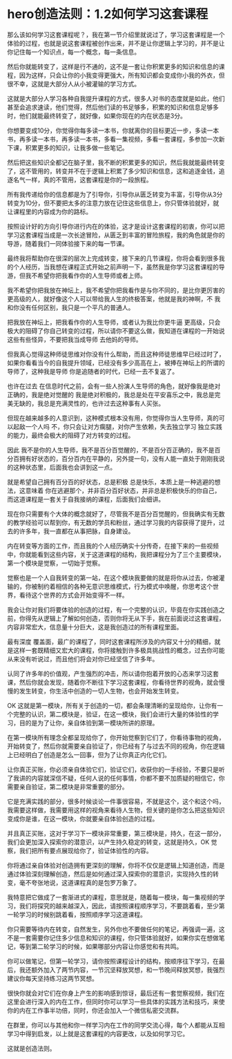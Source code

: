 # hero创造法则：1.2如何学习这套课程

那么该如何学习这套课程呢？，我在第一节介绍里就说过了，学习这套课程是一个体验的过程，也就是说这套课程被创作出来，并不是让你逻辑上学习的，并不是让你记住每一个知识点，每一个概念，每一条信息。

然后你就能转变了，这样是行不通的，这不是一套让你积累更多的知识和信息的课程，因为这样，只会让你的小我变得更强大，所有知识都会变成你小我的外衣，但很不幸，这就是大部分人从小被灌输的学习方式。

这就是大部分人学习各种自我提升课程的方式，很多人对书的态度就是如此，他们甚至会追求速读，他们觉得，然后他们读的书足够多，积累的知识和信息足够多时，他们就能最终转变了，就好像，如果你现在的内在状态是3分。

你想要变成10分，你觉得你每多读一本书，你就离你的目标更近一步，多读一本书，再多读一本书，再多读一本书，多看一集视频，多看一套课程，多参加一次新下课，积累更多的知识，让我多做一些笔记。

然后把这些知识全都记在脑子里，我不断的积累更多的知识，然后我就能最终转变了，这不管用的，转变并不在于逻辑上积累了多少知识和信息，这和追逐金钱，追逐名气一样，真的不管用，这套课程是你的一段旅程。

所有我传递给你的信息都是为了引导你，引导你从匮乏转变为丰富，引导你从3分转变为10分，但不要把太多的注意力放在记住这些信息上，你只管体验就好，就让课程里的内容成为你的路标。

按照设计好的方向引导你进行内在的体验，这才是设计这套课程的初衷，你可以把学习这套课程当成是一次长途冒险，从匮乏到丰富的冒险旅程，我的角色就是你的导游，随着我们一同体验接下来的每一节课。

最终我将帮助你在很深的层次上完成转变，接下来的几节课程，你将会看到很多我的个人经历，当我想在课程正式开始之前声明一下，虽然我是你学习这套课程的导游，但我不希望你把我看作你的人生导师或者上师。

我不希望你把我放在神坛上，我不希望你把我看作是与你不同的，是比你更厉害的 更高级的人，就好像这个人可以带给我人生的终极答案，他就是我的神啊，不 我和你没有任何区别，我只是一个平凡的普通人。

把我放在神坛上，把我看作你的人生导师，或者认为我比你更牛逼 更高级，只会极大的阻碍了你自己转变的过程，所以请你不要这么做，我知道在课程的一开始说这些有些怪异，不要把我当成导师 去他妈的导师。

但我真心觉得这种师徒思维对你没有什么帮助，而且这种师徒思维早已经过时了，如果你看看当今的自我提升领域，已经没有多少高高在上，被捧在神坛上的所谓的导师了，这种我是导师 你是追随者的时代，已经一去不复返了。

也许在过去 在信息时代之前，会有一些人扮演人生导师的角色，就好像我是绝对正确的，我是绝对觉醒的 我是绝对积极的，我总是处在平安喜乐之中，我总是完美无缺的，我总是充满灵性的，也许过去这种事有人买张。

但现在越来越多的人意识到，这种模式根本没有用，你觉得你当人生导师，真的可以起敌一个人吗 不，你只会让对方瘸腿，对你产生依赖，失去独立学习 独立实践的能力，最终会极大的阻碍了对方转变的过程。

因此 我不是你的人生导师，我不是百分百觉醒的，不是百分百正确的，我不是百分百拥有好状态的，百分百内在平静的，另外提一句，没有人能一直处于刚刚我说的这种状态里，后面我也会讲到这一点。

就是希望自己拥有百分百的好状态，总是积极 总是快乐，本质上是一种逃避的想法，这意味着 你在逃避那个，并非百分百好状态，并非总是积极快乐的你自己，而这道课程是一套关于自我接纳的课程，后面我们会细讲。

现在你只需要有个大体的概念就好了，尽管我不是百分百觉醒的，但我确实有无数的教学经验可以帮到你，有无数的学员和粉丝，通过学习我的内容获得了提升，过去的许多年，我一直都在从事把脉，自身建设。

内在转变等方面的工作，而且我的个人经历确实十分传奇，在接下来的一些视频中，你就能看到这些内容，关于这道课程的结构，我把课程分为了三个主要模块，第一个模块是觉察，一切始于觉察。

觉察也是一个人自我转变的第一站，在这个模块我要做的就是将你从过去，你被灌输的，你被制约着相信的各种无意识思维模式，行为模式中唤醒，你思考这个世界，看待这个世界的方式会开始变得不一样。

我会让你对我们将要体验的创造的过程，有一个完整的认识，毕竟在你实践创造之前，你得先从逻辑上了解如何创造，否则你将无从下手，我在前面说过这套课程，内容非常宏大，信息量十分巨大，这是我创造过的所有课程里面。

最有深度 覆盖面，最广的课程了，同时这套课程所涉及的内容又十分的精细，就是这样一套既精细又宏大的课程，你将接触到许多极具挑战性的概念，过去你可能从来没有听说过，而且他们将会对你已经坚信了许多年。

认同了许多年的价值观，产生强烈的冲击，所以请你抱着开放的心态来学习这套课，然后你就会发现，随着你不断往下学习这套课程，你看待世界的视角，就会慢慢的发生转变，你生活中创造的一切人生物，也会开始发生转变。

OK 这就是第一模块，所有关于创造的一切，都会条理清晰的呈现给你，让你有一个完整的认识，第二模块是，验证，在这一模块，我们会进行大量的体验性的学习，目的是为了让你，亲自体验到第一模块所讲的原理。

在第一模块所有理念全都呈现给你了，你开始觉察到它们了，你看待事物的视角，开始转变了，然后你就需要亲自验证了，你已经有了与过去不同的视角，你在逻辑上已经明白了创造是怎么一回事，但为了让你真正内化它们。

让你真正买账，你必须亲自体验它们，验证它们，收获你的一手经验，不要只是听了我讲的内容就深信不疑，任何人说的任何事情，你都不要不加质疑的相信它，你需要亲自验证，第二模块是非常重要的部分。

它是充满实践的部分，很多时候谈论一件事很容易，不就是这个，这个和这个吗，我需要这样做，我需要用这样的视角来看待人生物，但关键的是你怎么把这些知识变成你是谁，在这一模块，你就要亲自体验创造的过程。

并且真正买账，这对于学习下一模块非常重要，第三模块是，持久，在这一部分，我们会更加深入探索你的潜意识，以产生持久稳定的转变，这就是持久，OK 觉察，我们把所有要点展现给你了，验证体验性的内容。

你将通过亲自体验对创造拥有更深刻的理解，你将不仅仅是逻辑上知道创造，而是通过体验深刻理解创造，然后是如何通过深入探索你的潜意识，实现持久性的转变，毫不夸张地说，这道课程真的是包罗万象了。

我特意把它做成了一套渐进式的课程，意思就是，随着每一模块，每一集视频的学习，我们将探究的越来越深入，因此，请按照课程顺序学习，不要跳着看，至少第一轮学习的时候别跳着看，按照顺序学习这道课程。

你只需要等待内在转变，自然发生，另外你也不要做任何的笔记，再强调一遍，这不是一套需要你记住多少信息和知识的课程，你只管体验就好，如果你实在想做笔记，等到第二轮学习的时候，如果哪部分内容让你感觉和有共鸣。

你可以做笔记，但第一轮学习，请你按照课程设计的结构，按顺序往下学习，在最后，我还额外加入了两节内容，一节沉坚释放冥想，和一节晚间释放冥想，我强烈建议你每天坚持练习这两节冥想。

很快你就会对它们在你身上产生的影响感到惊讶，最后还有一套觉察视频，我们在这里会进行深入的内在工作，但同时你可以学习一些具体的实践方法和技巧，来使你的内在工作事半功倍，同时，你还会加入一个微信私密交流群。

在群里，你可以与其他和你一样学习内在工作的同学交流心得，每个人都能从互相学习中得到启发，以上就是这套课程的内容更改，以及如何学习它。

这就是创造法则。